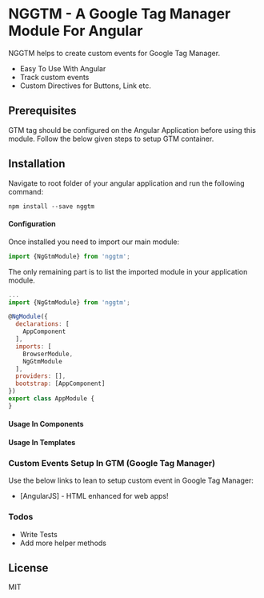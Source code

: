 # NGGTM - A Google Tag Manager Module For Angular

NGGTM helps to create custom events for Google Tag Manager.

  - Easy To Use With Angular
  - Track custom events
  - Custom Directives for Buttons, Link etc.
  

## Prerequisites
GTM tag should be configured on the Angular Application before using this module. Follow the below given steps to setup GTM container.
  

## Installation

Navigate to root folder of your angular application and run the following command:
```shell
npm install --save nggtm
```

#### Configuration
Once installed you need to import our main module:

```js
import {NgGtmModule} from 'nggtm';
```

The only remaining part is to list the imported module in your application module.
```js
...
import {NgGtmModule} from 'nggtm';

@NgModule({
  declarations: [
    AppComponent
  ],
  imports: [
    BrowserModule,
    NgGtmModule
  ],
  providers: [],
  bootstrap: [AppComponent]
})
export class AppModule {
}
```

#### Usage In Components

#### Usage In Templates

### Custom Events Setup In GTM (Google Tag Manager)

Use the below links to lean to setup custom event in Google Tag Manager:

* [AngularJS] - HTML enhanced for web apps!



### Todos

 - Write Tests
 - Add more helper methods

License
----

MIT



